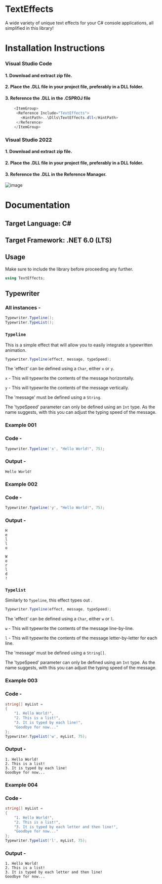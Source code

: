 # TextEffects
A wide variety of unique text effects for your C# console applications, all simplified in this library!
# Installation Instructions
### Visual Studio Code
#### 1. Download and extract zip file.
#### 2. Place the .DLL file in your project file, preferably in a DLL folder.
#### 3. Reference the .DLL in the .CSPROJ file
```cs
    <ItemGroup>
     <Reference Include="TextEffects">
       <HintPath>..\Dlls\TextEffects.dll</HintPath>
     </Reference>
    </ItemGroup>
```
### Visual Studio 2022
#### 1. Download and extract zip file.
#### 2. Place the .DLL file in your project file, preferably in a DLL folder.
#### 3. Reference the .DLL in the Reference Manager.
![image](https://user-images.githubusercontent.com/118835576/210154186-ca1d5998-d3c1-4119-bb55-1a08169e04f6.png)

# Documentation
## Target Language: C#
## Target Framework: .NET 6.0 (LTS)
## Usage
Make sure to include the library before proceeding any further.
```cs
using TextEffects;
```
## Typewriter
### All instances -
```cs
Typewriter.Typeline();
Typewriter.TypeList();
```
### ```Typeline```
This is a simple effect that will allow you to easily integrate a typewritten animation.
```cs
Typewriter.Typeline(effect, message, typeSpeed);
```
The 'effect' can be defined using a ```Char```, either ```x``` or ```y```.

```x``` - This will typewrite the contents of the message horizontally.

```y``` - This will typewrite the contents of the message vertically.

The 'message' must be defined using a ```String```.

The 'typeSpeed' parameter can only be defined using an ```Int``` type. As the name suggests, with this you can adjust the typing speed of the message.
### Example 001
### Code -
```cs
Typewriter.Typeline('x', "Hello World!", 75);
```
### Output -
```
Hello World!
```
### Example 002
### Code -
```cs
Typewriter.Typeline('y', "Hello World!", 75);
```
### Output -
```
H
e
l
l
o

W
o
r
l
d
!
```
### ```Typelist```
Similarly to ```Typeline```, this effect types out .
```cs
Typewriter.Typeline(effect, message, typeSpeed);
```
The 'effect' can be defined using a ```Char```, either ```w``` or ```l```.

```w``` - This will typewrite the contents of the message line-by-line.

```l``` - This will typewrite the contents of the message letter-by-letter for each line.

The 'message' must be defined using a ```String[]```.

The 'typeSpeed' parameter can only be defined using an ```Int``` type. As the name suggests, with this you can adjust the typing speed of the message.
### Example 003
### Code -
```cs
string[] myList =
{
    "1. Hello World!",
    "2. This is a list!",
    "3. It is typed by each line!",
    "Goodbye for now..."
};
Typewriter.Typelist('w', myList, 75);
```
### Output -
```
1. Hello World!
2. This is a list!
3. It is typed by each line!
Goodbye for now...
```
### Example 004
### Code -
```cs
string[] myList =
{
    "1. Hello World!",
    "2. This is a list!",
    "3. It is typed by each letter and then line!",
    "Goodbye for now..."
};
Typewriter.Typelist('l', myList, 75);
```
### Output -
```
1. Hello World!
2. This is a list!
3. It is typed by each letter and then line!
Goodbye for now...
```
